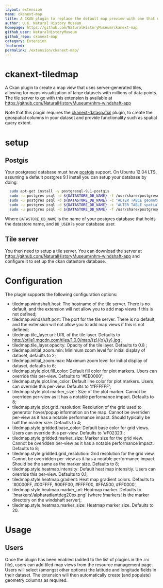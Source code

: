 ```yaml
---
layout: extension
name: ckanext-map
title: A CKAN plugin to replace the default map preview with one that uses a Windshaft server to generate the map tiles and interactivity layer. The point of this extention is to provide maps that can handle millions of data points. 
author: U.K. Natural History Museum
homepage: https://github.com/NaturalHistoryMuseum/ckanext-map
github_user: NaturalHistoryMuseum
github_repo: ckanext-map
category: Extension
featured: 
permalink: /extension/ckanext-map/
---
```



ckanext-tiledmap
===========

A Ckan plugin to create a map view that uses server-generated tiles, allowing for maps visualization of large datasets with millions of data points. The tile server to go with this extension is available at  <a href="https://github.com/NaturalHistoryMuseum/nhm-windshaft-app">https://github.com/NaturalHistoryMuseum/nhm-windshaft-app</a>

Note that this plugin requires the [ckanext-dataspatial](https://github.com/NaturalHistoryMuseum/ckanext-dataspatial) plugin, to create the geospatial columns in your dataset and provide functionality such as spatial query extent.

setup
=====

Postgis
-------

Your postgresql database must have <a href="http://postgis.net/">postgis</a> support. On Ubuntu 12.04 LTS, assuming a
default postgres 9.1 install you can setup your database by doing:

```bash
  sudo apt-get install -y postgresql-9.1-postgis
  sudo -u postgres psql -d ${DATASTORE_DB_NAME} -f /usr/share/postgresql/9.1/contrib/postgis-1.5/postgis.sql
  sudo -u postgres psql -d ${DATASTORE_DB_NAME} -c "ALTER TABLE geometry_columns OWNER TO $DB_USER"
  sudo -u postgres psql -d ${DATASTORE_DB_NAME} -c "ALTER TABLE spatial_ref_sys OWNER TO $DB_USER"
  sudo -u postgres psql -d ${DATASTORE_DB_NAME} -f /usr/share/postgresql/9.1/contrib/postgis-1.5/spatial_ref_sys.sql
```

Where ```DATASTORE_DB_NAME``` is the name of your postgres database that holds the datastore name, and ```DB_USER``` is
your database user.

Tile server
----------------

You then need to setup a tile server. You can download the server at
<a href="https://github.com/NaturalHistoryMuseum/nhm-windshaft-app">https://github.com/NaturalHistoryMuseum/nhm-windshaft-app</a>
and configure it to set up the ckan datastore database.

Configuration
=============

The plugin supports the following configuration options:

- tiledmap.windshaft.host: The hostname of the tile server. There is no default, and the extension will not allow
  you to add map views if this is not defined;
- tiledmap.windshaft.port: The port for the tile server. There is no default, and the extension will not allow
  you to add map views if this is not defined;
- tiledmap.tile_layer.url: URL of the tile layer. Defaults to http://otile1.mqcdn.com/tiles/1.0.0/map/{z}/{x}/{y}.jpg ;
- tiledmap.tile_layer.opacity: Opacity of the tile layer. Defaults to 0.8 ;
- tiledmap.initial_zoom.min: Minimum zoom level for initial display of dataset, defaults to 2;
- tiledmap.initial_zoom.max: Maximum zoom level for initial display of dataset, defaults to 6;
- tiledmap.style.plot.fill_color: Default fill color for plot markers. Users can override this per-view. Defaults to
  '#EE0000';
- tiledmap.style.plot.line_color: Default line color for plot markers. Users can override this per-view. Defaults to
  '#FFFFFF';
- tiledmap.style.plot.marker_size': Size of the plot marker. Cannot be overriden per-view as it has a notable
  performance impact. Defaults to 8;
- tiledmap.style.plot.grid_resolution: Resolution of the grid used to generator hover/popup information on the map.
  Cannot be overriden per-view as it has a notable performance impact. Should typically be half the marker size.
  Defaults to 4;
- tiledmap.style.gridded.base_color: Default base color for grid views. Users can override this per-view. Defaults to
  '#F02323';
- tiledmap.style.gridded.marker_size: Marker size for the grid view. Cannot be overidden per-view as it has a notable
  performance impact. Defaults to 8;
- tiledmap.style.gridded.grid_resolution: Grid resolution for the grid view. Cannot be overridden per-view as it has a
  notable performance impact. Should be the same as the marker size. Defaults to 8;
- tiledmap.style.heatmap.intensity: Default heat map intensitiy. Users can override this per-view. Defaults to 0.1;
- tiledmap.style.heatmap.gradient: Heat map gradient colors. Defaults to
  '#0000FF, #00FFFF, #00FF00, #FFFF00, #FFA500, #FF0000',
- tiledmap.style.heatmap.marker_url: Heatmap marker. Defaults to '!markers!/alpharadiantdeg20px.png' (where !markers!
  is the marker directory on the windshaft server);
- tiledmap.style.heatmap.marker_size: Heatmap marker size. Defaults to 20.


Usage
=====

Users
-----

Once the plugin has been enabled (added to the list of plugins in the .ini file), users can add tiled map views from
the resource management page. Users will select (amongst other options) the latitude and longitude fields in their
dataset. The extension will then automatically create (and populate) geometry columns as required.

